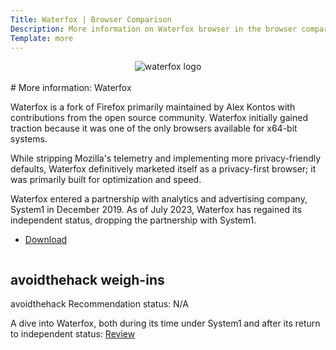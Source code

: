 ```yaml
---
Title: Waterfox | Browser Comparison
Description: More information on Waterfox browser in the browser comparison tool
Template: more
---
```


<center><img src="%assets_url%/logos/waterfoxlogo.png" alt="waterfox logo" class="browser-img"></center>

<br>
<div class="column" markdown="1">
# More information: Waterfox

Waterfox is a fork of Firefox primarily maintained by Alex Kontos with contributions from the open source community. Waterfox initially gained traction because it was one of the only browsers available for x64-bit systems.

While stripping Mozilla's telemetry and implementing more privacy-friendly defaults, Waterfox definitively marketed itself as a privacy-first browser; it was primarily built for optimization and speed.

Waterfox entered a partnership with analytics and advertising company, System1 in December 2019. As of July 2023, Waterfox has regained its independent status, dropping the partnership with System1.

* [Download](https://www.waterfox.net/download/)

</div>

<div class="column" markdown="1">
<div class="card" markdown="1">

## avoidthehack weigh-ins

avoidthehack Recommendation status: N/A

A dive into Waterfox, both during its time under System1 and after its return to independent status: <a class="button" href="https://avoidthehack.com/review-waterfox-browser"> Review </a>

</div>
</div>
</div>
